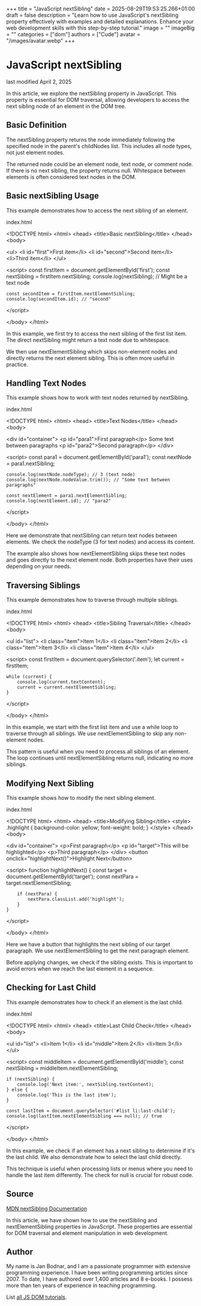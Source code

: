 +++
title = "JavaScript nextSibling"
date = 2025-08-29T19:53:25.266+01:00
draft = false
description = "Learn how to use JavaScript's nextSibling property effectively with examples and detailed explanations. Enhance your web development skills with this step-by-step tutorial."
image = ""
imageBig = ""
categories = ["dom"]
authors = ["Cude"]
avatar = "/images/avatar.webp"
+++

# JavaScript nextSibling

last modified April 2, 2025

In this article, we explore the nextSibling property in JavaScript.
This property is essential for DOM traversal, allowing developers to access the
next sibling node of an element in the DOM tree.

## Basic Definition

The nextSibling property returns the node immediately following the
specified node in the parent's childNodes list. This includes all node types,
not just element nodes.

The returned node could be an element node, text node, or comment node. If
there is no next sibling, the property returns null. Whitespace
between elements is often considered text nodes in the DOM.

## Basic nextSibling Usage

This example demonstrates how to access the next sibling of an element.

index.html
    

&lt;!DOCTYPE html&gt;
&lt;html&gt;
&lt;head&gt;
    &lt;title&gt;Basic nextSibling&lt;/title&gt;
&lt;/head&gt;
&lt;body&gt;

&lt;ul&gt;
    &lt;li id="first"&gt;First item&lt;/li&gt;
    &lt;li id="second"&gt;Second item&lt;/li&gt;
    &lt;li&gt;Third item&lt;/li&gt;
&lt;/ul&gt;

&lt;script&gt;
    const firstItem = document.getElementById('first');
    const nextSibling = firstItem.nextSibling;
    console.log(nextSibling); // Might be a text node
    
    const secondItem = firstItem.nextElementSibling;
    console.log(secondItem.id); // "second"
&lt;/script&gt;

&lt;/body&gt;
&lt;/html&gt;

In this example, we first try to access the next sibling of the first list item.
The direct nextSibling might return a text node due to whitespace.

We then use nextElementSibling which skips non-element nodes and
directly returns the next element sibling. This is often more useful in practice.

## Handling Text Nodes

This example shows how to work with text nodes returned by nextSibling.

index.html
    

&lt;!DOCTYPE html&gt;
&lt;html&gt;
&lt;head&gt;
    &lt;title&gt;Text Nodes&lt;/title&gt;
&lt;/head&gt;
&lt;body&gt;

&lt;div id="container"&gt;
    &lt;p id="para1"&gt;First paragraph&lt;/p&gt;
    Some text between paragraphs
    &lt;p id="para2"&gt;Second paragraph&lt;/p&gt;
&lt;/div&gt;

&lt;script&gt;
    const para1 = document.getElementById('para1');
    const nextNode = para1.nextSibling;
    
    console.log(nextNode.nodeType); // 3 (text node)
    console.log(nextNode.nodeValue.trim()); // "Some text between paragraphs"
    
    const nextElement = para1.nextElementSibling;
    console.log(nextElement.id); // "para2"
&lt;/script&gt;

&lt;/body&gt;
&lt;/html&gt;

Here we demonstrate that nextSibling can return text nodes between
elements. We check the nodeType (3 for text nodes) and access its content.

The example also shows how nextElementSibling skips these text nodes
and goes directly to the next element node. Both properties have their uses
depending on your needs.

## Traversing Siblings

This example demonstrates how to traverse through multiple siblings.

index.html
    

&lt;!DOCTYPE html&gt;
&lt;html&gt;
&lt;head&gt;
    &lt;title&gt;Sibling Traversal&lt;/title&gt;
&lt;/head&gt;
&lt;body&gt;

&lt;ul id="list"&gt;
    &lt;li class="item"&gt;Item 1&lt;/li&gt;
    &lt;li class="item"&gt;Item 2&lt;/li&gt;
    &lt;li class="item"&gt;Item 3&lt;/li&gt;
    &lt;li class="item"&gt;Item 4&lt;/li&gt;
&lt;/ul&gt;

&lt;script&gt;
    const firstItem = document.querySelector('.item');
    let current = firstItem;
    
    while (current) {
        console.log(current.textContent);
        current = current.nextElementSibling;
    }
&lt;/script&gt;

&lt;/body&gt;
&lt;/html&gt;

In this example, we start with the first list item and use a while loop to
traverse through all siblings. We use nextElementSibling to skip
any non-element nodes.

This pattern is useful when you need to process all siblings of an element. The
loop continues until nextElementSibling returns null,
indicating no more siblings.

## Modifying Next Sibling

This example shows how to modify the next sibling element.

index.html
    

&lt;!DOCTYPE html&gt;
&lt;html&gt;
&lt;head&gt;
    &lt;title&gt;Modifying Sibling&lt;/title&gt;
    &lt;style&gt;
        .highlight {
            background-color: yellow;
            font-weight: bold;
        }
    &lt;/style&gt;
&lt;/head&gt;
&lt;body&gt;

&lt;div id="container"&gt;
    &lt;p&gt;First paragraph&lt;/p&gt;
    &lt;p id="target"&gt;This will be highlighted&lt;/p&gt;
    &lt;p&gt;Third paragraph&lt;/p&gt;
&lt;/div&gt;
&lt;button onclick="highlightNext()"&gt;Highlight Next&lt;/button&gt;

&lt;script&gt;
    function highlightNext() {
        const target = document.getElementById('target');
        const nextPara = target.nextElementSibling;
        
        if (nextPara) {
            nextPara.classList.add('highlight');
        }
    }
&lt;/script&gt;

&lt;/body&gt;
&lt;/html&gt;

Here we have a button that highlights the next sibling of our target paragraph.
We use nextElementSibling to get the next paragraph element.

Before applying changes, we check if the sibling exists. This is important to
avoid errors when we reach the last element in a sequence.

## Checking for Last Child

This example demonstrates how to check if an element is the last child.

index.html
    

&lt;!DOCTYPE html&gt;
&lt;html&gt;
&lt;head&gt;
    &lt;title&gt;Last Child Check&lt;/title&gt;
&lt;/head&gt;
&lt;body&gt;

&lt;ul id="list"&gt;
    &lt;li&gt;Item 1&lt;/li&gt;
    &lt;li id="middle"&gt;Item 2&lt;/li&gt;
    &lt;li&gt;Item 3&lt;/li&gt;
&lt;/ul&gt;

&lt;script&gt;
    const middleItem = document.getElementById('middle');
    const nextSibling = middleItem.nextElementSibling;
    
    if (nextSibling) {
        console.log('Next item:', nextSibling.textContent);
    } else {
        console.log('This is the last item');
    }
    
    const lastItem = document.querySelector('#list li:last-child');
    console.log(lastItem.nextElementSibling === null); // true
&lt;/script&gt;

&lt;/body&gt;
&lt;/html&gt;

In this example, we check if an element has a next sibling to determine if it's
the last child. We also demonstrate how to select the last child directly.

This technique is useful when processing lists or menus where you need to handle
the last item differently. The check for null is crucial for robust
code.

## Source

[MDN nextSibling Documentation](https://developer.mozilla.org/en-US/docs/Web/API/Node/nextSibling)

In this article, we have shown how to use the nextSibling and
nextElementSibling properties in JavaScript. These properties are
essential for DOM traversal and element manipulation in web development.

## Author

My name is Jan Bodnar, and I am a passionate programmer with extensive
programming experience. I have been writing programming articles since 2007.
To date, I have authored over 1,400 articles and 8 e-books. I possess more
than ten years of experience in teaching programming.

List [all JS DOM tutorials](/all/#dom).